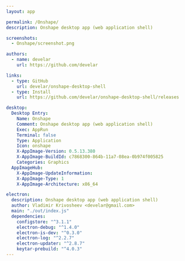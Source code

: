 ```yaml
---
layout: app

permalink: /Onshape/
description: Onshape desktop app (web application shell)

screenshots:
  - Onshape/screenshot.png

authors:
  - name: develar
    url: https://github.com/develar

links:
  - type: GitHub
    url: develar/onshape-desktop-shell
  - type: Install
    url: https://github.com/develar/onshape-desktop-shell/releases

desktop:
  Desktop Entry:
    Name: Onshape
    Comment: Onshape desktop app (web application shell)
    Exec: AppRun
    Terminal: false
    Type: Application
    Icon: onshape
    X-AppImage-Version: 0.5.13.380
    X-AppImage-BuildId: c7868300-864b-11a7-08ea-0b974f005825
    Categories: Graphics
  AppImageHub:
    X-AppImage-UpdateInformation: 
    X-AppImage-Type: 1
    X-AppImage-Architecture: x86_64

electron:
  description: Onshape desktop app (web application shell)
  author: Vladimir Krivosheev <develar@gmail.com>
  main: "./out/index.js"
  dependencies:
    configstore: "^3.1.1"
    electron-debug: "^1.4.0"
    electron-is-dev: "^0.3.0"
    electron-log: "^2.2.7"
    electron-updater: "^2.8.7"
    keytar-prebuild: "^4.0.3"
---
```

